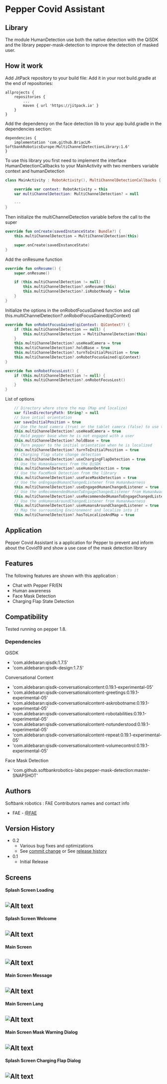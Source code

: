 # Pepper Covid Assistant

## Library

The module HumanDetection use both the native detection with the QiSDK and the library pepper-mask-detection to improve the detection of masked user.

## How it work

Add JitPack repository to your build file:
Add it in your root build.gradle at the end of repositories:

```
allprojects {
    repositories {
        ...
        maven { url 'https://jitpack.io' }
    }
}
```

Add the dependency on the face detection lib to your app build.gradle in the dependencies section:

```
dependencies {
	implementation 'com.github.BriacLM-SoftbankRoboticsEurope:MultiChannelDetectionLibrary:1.6'
}
```

To use this library you first need to implement the interface HumanDetectionCallbacks to your MainActivity with two members variable context and humanDetection

```kotlin
class MainActivity : RobotActivity(), MultiChannelDetectionCallbacks {

    override var context: RobotActivity = this
    var multiChannelDetection: MultiChannelDetection? = null

    ---
}
```

Then initialize the multiChannelDetection variable before the call to the super

```kotlin
override fun onCreate(savedInstanceState: Bundle?) {
    this.multiChannelDetection = MultiChannelDetection(this)

    super.onCreate(savedInstanceState)
}
```

Add the onResume function

```kotlin
override fun onResume() {
    super.onResume()

    if (this.multiChannelDetection != null) {
        this.multiChannelDetection?.onResume(this)
        this.multiChannelDetection?.isRobotReady = false
    }
}
```

Initialize the options in the onRobotFocusGained function and call this.multiChannelDetection?.onRobotFocusGained(qiContext)

```kotlin
override fun onRobotFocusGained(qiContext: QiContext?) {
    if (this.multiChannelDetection == null) {
        this.multiChannelDetection = MultiChannelDetection(this)
    }
    this.multiChannelDetection?.useHeadCamera = true
    this.multiChannelDetection?.holdBase = true
    this.multiChannelDetection?.turnToInitialPosition = true
    this.multiChannelDetection?.onRobotFocusGained(qiContext)
}

override fun onRobotFocusLost() {
    if (this.multiChannelDetection != null) {
        this.multiChannelDetection?.onRobotFocusLost()
    }
}
```

List of options

```kotlin
    // Directory where store the map (Map and localize)
    var filesDirectoryPath: String? = null
    // Save intial orientation
    var saveInitialPosition = true
    // Use the head camera (true) or the tablet camera (false) to use the mask detection
    this.multiChannelDetection?.useHeadCamera = true
    // Hold pepper base when he is not engaged with a user
    this.multiChannelDetection?.holdBase = true
    // Turn pepper to the initial orientation when he is localized
    this.multiChannelDetection?.turnToInitialPosition = true
    // Charging flap state change detection
    this.multiChannelDetection?.useChargingFlapDetection = true
    // Use the HumanAwarness from the QiSDK
    this.multiChannelDetection?.useHumanDetection = true
    // Use the FaceMask Detection from the library
    this.multiChannelDetection?.useFaceMaskDetection = true
    // Use the onEngagedHumanChangedListener from HumanAwarness
    this.multiChannelDetection?.useEngagedHumanChangedListener = true
    // Use the onRecommendedHumanToEngageChangedListener from HumanAwarness
    this.multiChannelDetection?.useRecommendedHumanToEngageChangedListener = true
    // Use the onHumansAroundChangedListener from HumanAwarness
    this.multiChannelDetection?.useHumansAroundChangedListener = true
    // Map the surrounding Environement and localize into it
    this.multiChannelDetection?.hasToLocalizeAndMap = true
```

## Application

Pepper Covid Assistant is a application for Pepper to prevent and inform about the Covid19 and show a use case of the mask detection library

## Features

The following features are shown with this application :

* Chat with Pepper FR/EN
* Human awareness
* Face Mask Detection
* Charging Flap State Detection

## Compatibility

Tested running on pepper 1.8.

### Dependencies

QiSDK

* 'com.aldebaran:qisdk:1.7.5'
* 'com.aldebaran:qisdk-design:1.7.5'

Conversational Content

* 'com.aldebaran:qisdk-conversationalcontent:0.19.1-experimental-05'
* 'com.aldebaran:qisdk-conversationalcontent-greetings:0.19.1-experimental-05'
* 'com.aldebaran:qisdk-conversationalcontent-askrobotname:0.19.1-experimental-05'
* 'com.aldebaran:qisdk-conversationalcontent-robotabilities:0.19.1-experimental-05'
* 'com.aldebaran:qisdk-conversationalcontent-notunderstood:0.19.1-experimental-05'
* 'com.aldebaran:qisdk-conversationalcontent-repeat:0.19.1-experimental-05'
* 'com.aldebaran:qisdk-conversationalcontent-volumecontrol:0.19.1-experimental-05'

Face Mask Detection

* 'com.github.softbankrobotics-labs:pepper-mask-detection:master-SNAPSHOT'

## Authors

Softbank robotics : FAE
Contributors names and contact info

* FAE - [@FAE](fae-emea@softbankrobotics.com)

## Version History

* 0.2
    * Various bug fixes and optimizations
    * See [commit change]() or See [release history]()
* 0.1
    * Initial Release

## Screens

#### Splash Screen Loading
![Alt text](/Screens/screen_splash_loading.png?raw=true "Splash Screen Loading")
---
#### Splash Screen Welcome
![Alt text](/Screens/screen_splash_welcome.png?raw=true "Splash Screen Welcome")
---
#### Main Screen
![Alt text](/Screens/screen_main.png?raw=true "Main Screen")
---
#### Main Screen Message
![Alt text](/Screens/screen_main_message.png?raw=true "Main Screen Message")
---
#### Main Screen Lang
![Alt text](/Screens/screen_main_lang.png?raw=true "Main Screen Lang")
---
#### Main Screen  Mask Warning Dialog
![Alt text](/Screens/screen_main_mask_dialog.png?raw=true "Main Screen Mask Warning Dialog")
---
#### Splash Screen Charging Flap Dialog
![Alt text](/Screens/screen_splash_charging_flap.png?raw=true "Splash Screen Charging Flap Dialog")
---
